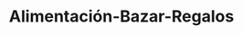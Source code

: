 ---
title: "Alimentación-Bazar-Regalos"
url: /almoradi/alimentacion-bazar-regalos/
shop: comodidad
---
